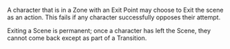 A character that is in a Zone with an Exit Point may choose to Exit the scene as an action. This fails if any character successfully opposes their attempt.

Exiting a Scene is permanent; once a character has left the Scene, they cannot come back except as part of a Transition.